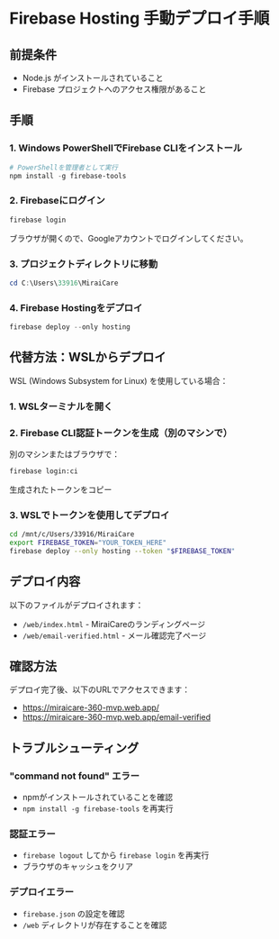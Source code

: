 # Firebase Hosting 手動デプロイ手順

## 前提条件
- Node.js がインストールされていること
- Firebase プロジェクトへのアクセス権限があること

## 手順

### 1. Windows PowerShellでFirebase CLIをインストール

```powershell
# PowerShellを管理者として実行
npm install -g firebase-tools
```

### 2. Firebaseにログイン

```powershell
firebase login
```

ブラウザが開くので、Googleアカウントでログインしてください。

### 3. プロジェクトディレクトリに移動

```powershell
cd C:\Users\33916\MiraiCare
```

### 4. Firebase Hostingをデプロイ

```powershell
firebase deploy --only hosting
```

## 代替方法：WSLからデプロイ

WSL (Windows Subsystem for Linux) を使用している場合：

### 1. WSLターミナルを開く

### 2. Firebase CLI認証トークンを生成（別のマシンで）

別のマシンまたはブラウザで：
```bash
firebase login:ci
```

生成されたトークンをコピー

### 3. WSLでトークンを使用してデプロイ

```bash
cd /mnt/c/Users/33916/MiraiCare
export FIREBASE_TOKEN="YOUR_TOKEN_HERE"
firebase deploy --only hosting --token "$FIREBASE_TOKEN"
```

## デプロイ内容

以下のファイルがデプロイされます：
- `/web/index.html` - MiraiCareのランディングページ
- `/web/email-verified.html` - メール確認完了ページ

## 確認方法

デプロイ完了後、以下のURLでアクセスできます：
- https://miraicare-360-mvp.web.app/
- https://miraicare-360-mvp.web.app/email-verified

## トラブルシューティング

### "command not found" エラー
- npmがインストールされていることを確認
- `npm install -g firebase-tools` を再実行

### 認証エラー
- `firebase logout` してから `firebase login` を再実行
- ブラウザのキャッシュをクリア

### デプロイエラー
- `firebase.json` の設定を確認
- `/web` ディレクトリが存在することを確認